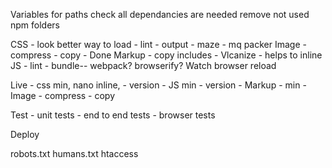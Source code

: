 
Variables for paths
check all dependancies are needed
remove not used npm folders

CSS - look better way to load - lint - output - maze -  mq packer
Image - compress - copy - Done
Markup - copy includes  - Vlcanize - helps to inline
JS - lint - bundle-- webpack? browserify?
Watch
browser reload

Live - css min, nano inline, - version
     - JS min - version
      - Markup - min
      - Image - compress - copy

Test - unit tests
      - end to end tests
      - browser tests

Deploy

robots.txt
humans.txt
htaccess
